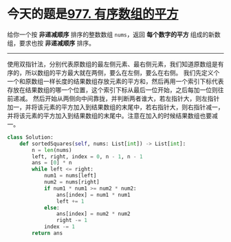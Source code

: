 # 今天的题是[977. 有序数组的平方](https://leetcode-cn.com/problems/4sum/)

给你一个按 **非递减顺序** 排序的整数数组 `nums`，返回 **每个数字的平方** 组成的新数组，要求也按 **非递减顺序** 排序。

---

使用双指针法，分别代表原数组的最左侧元素、最右侧元素，我们知道原数组是有序的，所以数组的平方最大就在两侧，要么在左侧，要么在右侧。
我们先定义个一个和原数组一样长度的结果数组存放元素的平方和，然后再用一个索引下标代表存放在结果数组的哪一个位置，这个索引下标从最后一位开始，之后每加一位则往前递减。
然后开始从两侧向中间靠拢，并判断两者谁大，若左指针大，则左指针加一，并将该元素的平方加入到结果数组的末尾中，若右指针大，则右指针减一，并将该元素的平方加入到结果数组的末尾中。注意在加入的时候结果数组也要减一。

```python
class Solution:
    def sortedSquares(self, nums: List[int]) -> List[int]:
        n = len(nums)
        left, right, index = 0, n - 1, n - 1
        ans = [0] * n
        while left <= right:
            num1 = nums[left]
            num2 = nums[right]
            if num1 * num1 >= num2 * num2:
                ans[index] = num1 * num1
                left += 1
            else:
                ans[index] = num2 * num2
                right -= 1
            index -= 1
        return ans
```



